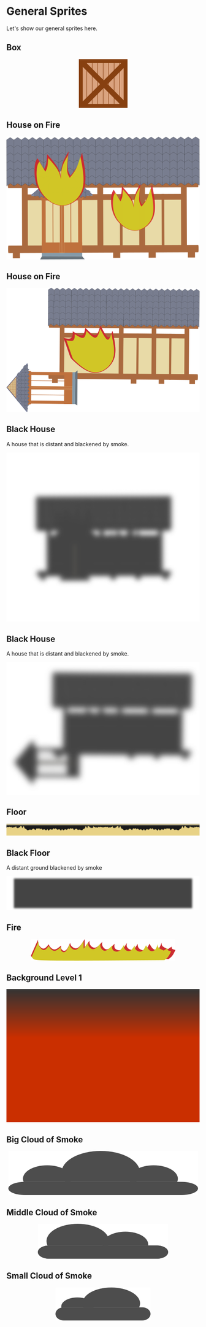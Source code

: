 # General Sprites
Let's show our general sprites here.

## Box

<div align="center"> 
  <img src="sprites_general/caixa.png" alt="Box">
</div>

## House on Fire

<div align="center"> 
  <img src="sprites_general/casa1.png" alt="House on Fire">
</div>

## House on Fire

<div align="center"> 
  <img src="sprites_general/casa2.png" alt="House on Fire">
</div>

## Black House
A house that is distant and blackened by smoke.

<div align="center"> 
  <img src="sprites_general/casaLonge1.png" alt="Black House">
</div>

## Black House
A house that is distant and blackened by smoke.

<div align="center"> 
  <img src="sprites_general/CasaLonge2.png" alt="Black House">
</div>

## Floor

<div align="center"> 
  <img src="sprites_general/chao.png" alt="Floor">
</div>

## Black Floor
A distant ground blackened by smoke

<div align="center"> 
  <img src="sprites_general/chaoLonge.png" alt="Black Floor">
</div>

## Fire

<div align="center"> 
  <img src="sprites_general/fogo.png" alt="Fire">
</div>

## Background Level 1

<div align="center"> 
  <img src="sprites_general/fundo.png" alt="Background Level 1">
</div>

## Big Cloud of Smoke

<div align="center"> 
  <img src="sprites_general/nuvemGrande.png" alt="Big Cloud of Smoke">
</div>

## Middle Cloud of Smoke

<div align="center"> 
  <img src="sprites_general/nuvemMedia.png" alt="Middle Cloud of Smoke">
</div>

## Small Cloud of Smoke

<div align="center"> 
  <img src="sprites_general/nuvemPequena.png" alt="Small Cloud of Smoke">
</div>
